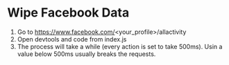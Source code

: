 # Wipe Facebook Data

1. Go to https://www.facebook.com/<your_profile>/allactivity
2. Open devtools and code from index.js
3. The process will take a while (every action is set to take 500ms). Usin a value below 500ms usually breaks the requests.
